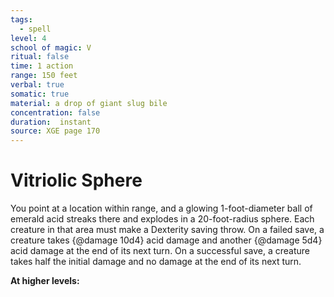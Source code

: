```yaml
---
tags:
  - spell
level: 4
school of magic: V
ritual: false
time: 1 action
range: 150 feet
verbal: true
somatic: true
material: a drop of giant slug bile
concentration: false
duration:  instant
source: XGE page 170
---
```

# Vitriolic Sphere
You point at a location within range, and a glowing 1-foot-diameter ball of emerald acid streaks there and explodes in a 20-foot-radius sphere. Each creature in that area must make a Dexterity saving throw. On a failed save, a creature takes {@damage 10d4} acid damage and another {@damage 5d4} acid damage at the end of its next turn. On a successful save, a creature takes half the initial damage and no damage at the end of its next turn.

**At higher levels:** 